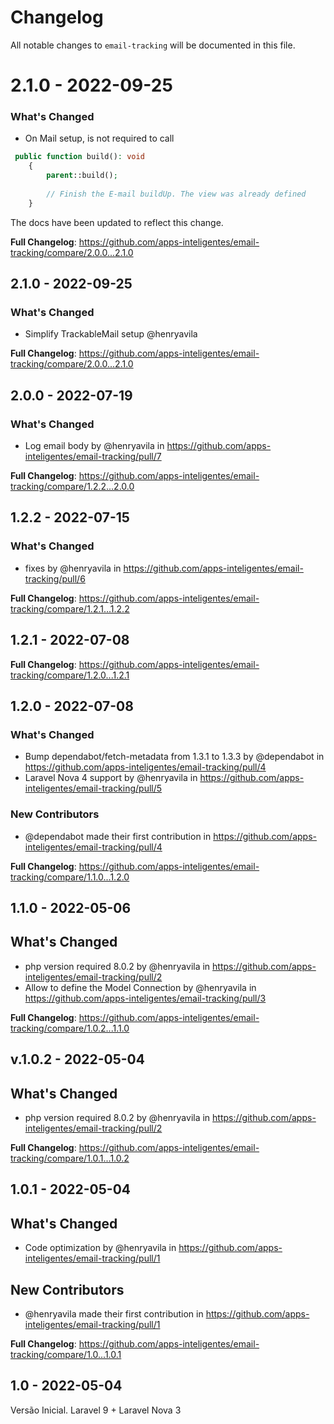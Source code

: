 # Changelog

All notable changes to `email-tracking` will be documented in this file.

# 2.1.0 - 2022-09-25

### What's Changed

- On Mail setup, is not required to call

```php
 public function build(): void
    {
        parent::build();
        
        // Finish the E-mail buildUp. The view was already defined
    }

```
The docs have been updated to reflect this change.

**Full Changelog**: https://github.com/apps-inteligentes/email-tracking/compare/2.0.0...2.1.0

## 2.1.0 - 2022-09-25

### What's Changed

- Simplify TrackableMail setup @henryavila

**Full Changelog**: https://github.com/apps-inteligentes/email-tracking/compare/2.0.0...2.1.0

## 2.0.0 - 2022-07-19

### What's Changed

- Log email body by @henryavila in https://github.com/apps-inteligentes/email-tracking/pull/7

**Full Changelog**: https://github.com/apps-inteligentes/email-tracking/compare/1.2.2...2.0.0

## 1.2.2 - 2022-07-15

### What's Changed

- fixes by @henryavila in https://github.com/apps-inteligentes/email-tracking/pull/6

**Full Changelog**: https://github.com/apps-inteligentes/email-tracking/compare/1.2.1...1.2.2

## 1.2.1 - 2022-07-08

**Full Changelog**: https://github.com/apps-inteligentes/email-tracking/compare/1.2.0...1.2.1

## 1.2.0 - 2022-07-08

### What's Changed

- Bump dependabot/fetch-metadata from 1.3.1 to 1.3.3 by @dependabot in https://github.com/apps-inteligentes/email-tracking/pull/4
- Laravel Nova 4 support by @henryavila in https://github.com/apps-inteligentes/email-tracking/pull/5

### New Contributors

- @dependabot made their first contribution in https://github.com/apps-inteligentes/email-tracking/pull/4

**Full Changelog**: https://github.com/apps-inteligentes/email-tracking/compare/1.1.0...1.2.0

## 1.1.0 - 2022-05-06

## What's Changed

- php version required 8.0.2 by @henryavila in https://github.com/apps-inteligentes/email-tracking/pull/2
- Allow to define the Model Connection by @henryavila in https://github.com/apps-inteligentes/email-tracking/pull/3

**Full Changelog**: https://github.com/apps-inteligentes/email-tracking/compare/1.0.2...1.1.0

## v.1.0.2 - 2022-05-04

## What's Changed

- php version required 8.0.2 by @henryavila in https://github.com/apps-inteligentes/email-tracking/pull/2

**Full Changelog**: https://github.com/apps-inteligentes/email-tracking/compare/1.0.1...1.0.2

## 1.0.1 - 2022-05-04

## What's Changed

- Code optimization by @henryavila in https://github.com/apps-inteligentes/email-tracking/pull/1

## New Contributors

- @henryavila made their first contribution in https://github.com/apps-inteligentes/email-tracking/pull/1

**Full Changelog**: https://github.com/apps-inteligentes/email-tracking/compare/1.0...1.0.1

## 1.0 - 2022-05-04

Versão Inicial. Laravel 9 + Laravel Nova 3

